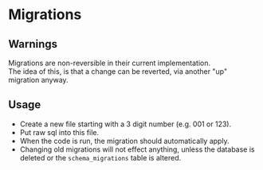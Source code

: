 # Migrations 

## Warnings
Migrations are non-reversible in their current implementation.  
The idea of this, is that a change can be reverted, via another "up" migration anyway.  

## Usage
* Create a new file starting with a 3 digit number (e.g. 001 or 123).  
* Put raw sql into this file.  
* When the code is run, the migration should automatically apply.  
* Changing old migrations will not effect anything, unless the database is deleted or the `schema_migrations` table is altered.
